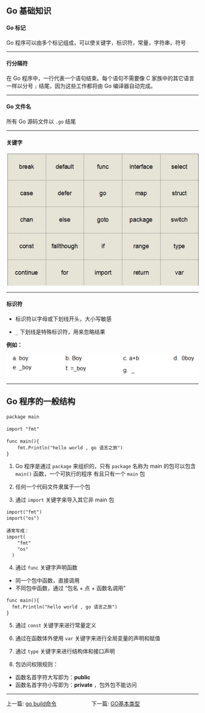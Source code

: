 ## Go 基础知识


#### Go 标记

Go 程序可以由多个标记组成，可以使关键字，标识符，常量，字符串，符号

---

#### 行分隔符

在 Go 程序中，一行代表一个语句结束。每个语句不需要像 C 家族中的其它语言一样以分号 `;` 结尾，因为这些工作都将由 Go 编译器自动完成。

---

#### Go 文件名

所有 Go 源码文件以 `.go` 结尾

---

#### 关键字

![](../images/img005.png)

---

#### 标识符

- 标识符以字母或下划线开头，大小写敏感

- `_` 下划线是特殊标识符，用来忽略结果

**例如：**

![](../images/img07.png)

---

## Go 程序的一般结构


```
package main

import "fmt"

func main(){
	fmt.Println("hello world , go 语言之旅")
}
```

1. Go 程序是通过 `package` 来组织的，只有 `package` 名称为 main 的包可以包含 `main()` 函数，一个可执行的程序 有且只有一个 `main` 包

2. 任何一个代码文件隶属于一个包

3. 通过 `import` 关键字来导入其它非 main 包

  ```
  import("fmt")
  import("os")

  通常写成：
  import(
      "fmt"
      "os"
    )
  ```

4. 通过 `func` 关键字声明函数
  - 同一个包中函数，直接调用
  - 不同包中函数，通过 “包名 + 点 + 函数名调用”

  ```
  func main(){
    fmt.Println("hello world , go 语言之旅")
  }
  ```

5. 通过 `const` 关键字来进行常量定义

6. 通过在函数体外使用 `var` 关键字来进行全局变量的声明和赋值

7. 通过 `type` 关键字来进行结构体和接口声明

8. 包访问权限规则：

  - 函数名首字符大写即为：**public**
  - 函数名首字符小写即为：**private** ，包外包不能访问

---

上一篇: [go build命令](04_Go_build命令.md) &emsp;&emsp;&emsp;&emsp;&emsp;&emsp; 下一篇: [GO基本类型](docs/06_GO基本类型.md)
